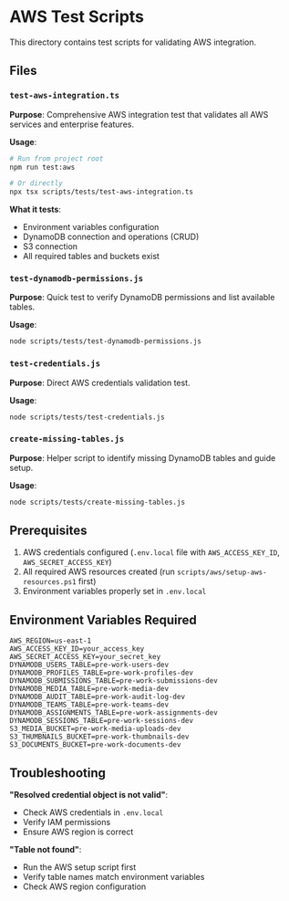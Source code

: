 # AWS Test Scripts

This directory contains test scripts for validating AWS integration.

## Files

### `test-aws-integration.ts`

**Purpose**: Comprehensive AWS integration test that validates all AWS services and enterprise features.

**Usage**:
```bash
# Run from project root
npm run test:aws

# Or directly
npx tsx scripts/tests/test-aws-integration.ts
```

**What it tests**:
- Environment variables configuration
- DynamoDB connection and operations (CRUD)
- S3 connection
- All required tables and buckets exist

### `test-dynamodb-permissions.js`

**Purpose**: Quick test to verify DynamoDB permissions and list available tables.

**Usage**:
```bash
node scripts/tests/test-dynamodb-permissions.js
```

### `test-credentials.js`

**Purpose**: Direct AWS credentials validation test.

**Usage**:
```bash
node scripts/tests/test-credentials.js
```

### `create-missing-tables.js`

**Purpose**: Helper script to identify missing DynamoDB tables and guide setup.

**Usage**:
```bash
node scripts/tests/create-missing-tables.js
```

## Prerequisites

1. AWS credentials configured (`.env.local` file with `AWS_ACCESS_KEY_ID`, `AWS_SECRET_ACCESS_KEY`)
2. All required AWS resources created (run `scripts/aws/setup-aws-resources.ps1` first)
3. Environment variables properly set in `.env.local`

## Environment Variables Required

```env
AWS_REGION=us-east-1
AWS_ACCESS_KEY_ID=your_access_key
AWS_SECRET_ACCESS_KEY=your_secret_key
DYNAMODB_USERS_TABLE=pre-work-users-dev
DYNAMODB_PROFILES_TABLE=pre-work-profiles-dev
DYNAMODB_SUBMISSIONS_TABLE=pre-work-submissions-dev
DYNAMODB_MEDIA_TABLE=pre-work-media-dev
DYNAMODB_AUDIT_TABLE=pre-work-audit-log-dev
DYNAMODB_TEAMS_TABLE=pre-work-teams-dev
DYNAMODB_ASSIGNMENTS_TABLE=pre-work-assignments-dev
DYNAMODB_SESSIONS_TABLE=pre-work-sessions-dev
S3_MEDIA_BUCKET=pre-work-media-uploads-dev
S3_THUMBNAILS_BUCKET=pre-work-thumbnails-dev
S3_DOCUMENTS_BUCKET=pre-work-documents-dev
```

## Troubleshooting

**"Resolved credential object is not valid"**:
- Check AWS credentials in `.env.local`
- Verify IAM permissions
- Ensure AWS region is correct

**"Table not found"**:
- Run the AWS setup script first
- Verify table names match environment variables
- Check AWS region configuration
